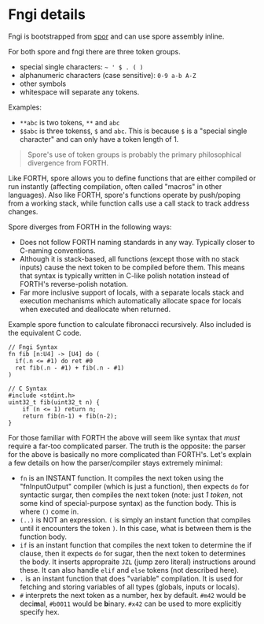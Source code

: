 # Fngi details

Fngi is bootstrapped from [spor](./spor.md) and can use spore assembly inline.

For both spore and fngi there are three token groups. 
- special single characters: `~ ' $ . ( )`
- alphanumeric characters (case sensitive): `0-9 a-b A-Z`
- other symbols
- whitespace will separate any tokens.

Examples:
- `**abc` is two tokens, `**` and `abc`
- `$$abc` is three tokens`$`, `$` and `abc`. This is because `$` is a "special
  single character" and can only have a token length of 1.

> Spore's use of token groups is probably the primary philosophical divergence
> from FORTH.

Like FORTH, spore allows you to define functions that are either compiled or
run instantly (affecting compilation, often called "macros" in other
languages). Also like FORTH, spore's functions operate by push/poping from a
working stack, while function calls use a call stack to track address changes.

Spore diverges from FORTH in the following ways:
- Does not follow FORTH naming standards in any way. Typically closer to
  C-naming conventions.
- Although it is stack-based, all functions (except those with no stack inputs)
  cause the next token to be compiled before them. This means that syntax is
  typically written in C-like polish notation instead of FORTH's reverse-polish
  notation.
- Far more inclusive support of locals, with a separate locals stack and
  execution mechanisms which automatically allocate space for locals when
  executed and deallocate when returned.

Example spore function to calculate fibronacci recursively. Also included
is the equivalent C code.

```
// Fngi Syntax
fn fib [n:U4] -> [U4] do (
  if(.n <= #1) do ret #0
  ret fib(.n - #1) + fib(.n - #1)
)

// C Syntax
#include <stdint.h>
uint32_t fib(uint32_t n) {
    if (n <= 1) return n;
    return fib(n-1) + fib(n-2);
}
```

For those familiar with FORTH the above will seem like syntax that _must_
require a far-too complicated parser. The truth is the opposite: the parser for
the above is basically no more complicated than FORTH's. Let's explain a few
details on how the parser/compiler stays extremely minimal:

- `fn` is an INSTANT function. It compiles the next token using the
  "fnInputOutput" compiler (which is just a function), then expects `do` for
  syntactic surgar, then compiles the next token (note: just _1 token_, not some
  kind of special-purpose syntax) as the function body. This is where `()` come
  in.
- `(..)` is NOT an expression. `(` is simply an instant function that compiles
  until it encounters the token `)`. In this case, what is between them is the
  function body.
- `if` is an instant function that compiles the next token to determine the if
  clause, then it expects `do` for sugar, then the next token to determines the
  body. It inserts appropraite `JZL` (jump zero literal) instructions around
  these. It can also handle `elif` and `else` tokens (not described here).
- `.` is an instant function that does "variable" compilation. It is used for
  fetching and storing variables of all types (globals, inputs or locals).
- `#` interprets the next token as a number, hex by default. `#m42` would be
  deci**m**al, `#b0011` would be **b**inary. `#x42` can be used to more
  explicitly specify hex.
